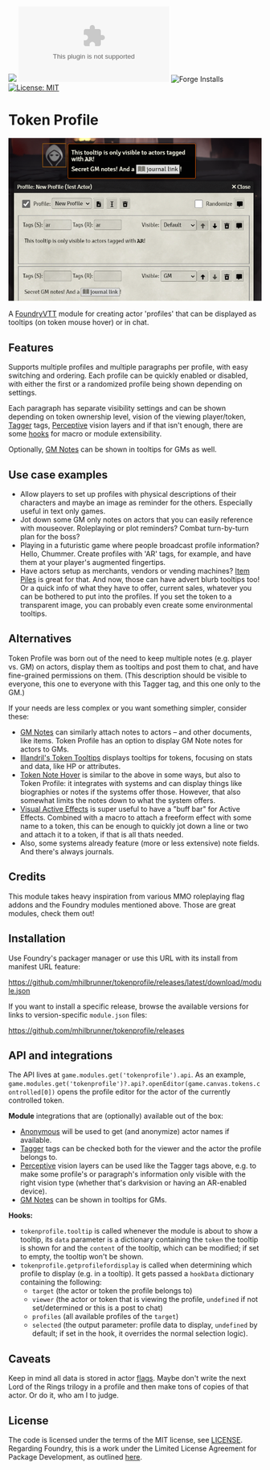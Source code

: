 ![](https://img.shields.io/badge/Foundry-v13-informational)
![Latest Release Download Count](https://img.shields.io/github/downloads/mhilbrunner/tokenprofile/latest/module.zip)
![Forge Installs](https://img.shields.io/badge/dynamic/json?label=Forge%20Installs&query=package.installs&suffix=%25&url=https%3A%2F%2Fforge-vtt.com%2Fapi%2Fbazaar%2Fpackage%2Ftokenprofile&colorB=4aa94a)
[![License: MIT](https://img.shields.io/badge/License-MIT-yellow.svg)](https://opensource.org/licenses/MIT)

# Token Profile

![Token Profile module header image](.github/header.png)

A [FoundryVTT](https://foundryvtt.com/) module for creating actor 'profiles' that can be displayed as tooltips (on token mouse hover) or in chat.

## Features

Supports multiple profiles and multiple paragraphs per profile, with easy switching and ordering. Each profile can be quickly enabled or disabled, with either the first or a randomized profile being shown depending on settings.

Each paragraph has separate visibility settings and can be shown depending on token ownership level, vision of the viewing player/token, [Tagger](https://foundryvtt.com/packages/tagger) tags, [Perceptive](https://foundryvtt.com/packages/perceptive) vision layers and if that isn't enough, there are some [hooks](https://foundryvtt.wiki/en/development/api/hooks) for macro or module extensibility.

Optionally, [GM Notes](https://foundryvtt.com/packages/gm-notes/) can be shown in tooltips for GMs as well.

## Use case examples

- Allow players to set up profiles with physical descriptions of their characters and maybe an image as reminder for the others. Especially useful in text only games.
- Jot down some GM only notes on actors that you can easily reference with mouseover. Roleplaying or plot reminders? Combat turn-by-turn plan for the boss?
- Playing in a futuristic game where people broadcast profile information? Hello, Chummer. Create profiles with 'AR' tags, for example, and have them at your player's augmented fingertips.
- Have actors setup as merchants, vendors or vending machines? [Item Piles](https://foundryvtt.com/packages/item-piles) is great for that. And now, those can have advert blurb tooltips too! Or a quick info of what they have to offer, current sales, whatever you can be bothered to put into the profiles. If you set the token to a transparent image, you can probably even create some environmental tooltips.

## Alternatives

Token Profile was born out of the need to keep multiple notes (e.g. player vs. GM) on actors, display them as tooltips and post them to chat, and have fine-grained permissions on them. (This description should be visible to everyone, this one to everyone with this Tagger tag, and this one only to the GM.)

If your needs are less complex or you want something simpler, consider these:

- [GM Notes](https://foundryvtt.com/packages/gm-notes/) can similarly attach notes to actors – and other documents, like items. Token Profile has an option to display GM Note notes for actors to GMs.
- [Illandril's Token Tooltips](https://foundryvtt.com/packages/illandril-token-tooltips) displays tooltips for tokens, focusing on stats and data, like HP or attributes.
- [Token Note Hover](https://foundryvtt.com/packages/token-note-hover) is similar to the above in some ways, but also to Token Profile: it integrates with systems and can display things like biographies or notes if the systems offer those. However, that also somewhat limits the notes down to what the system offers.
- [Visual Active Effects](https://foundryvtt.com/packages/visual-active-effects) is super useful to have a "buff bar" for Active Effects. Combined with a macro to attach a freeform effect with some name to a token, this can be enough to quickly jot down a line or two and attach it to a token, if that is all thats needed.
- Also, some systems already feature (more or less extensive) note fields. And there's always journals.

## Credits

This module takes heavy inspiration from various MMO roleplaying flag addons and the Foundry modules mentioned above. Those are great modules, check them out!

## Installation

Use Foundry's packager manager or use this URL with its install from manifest URL feature:

<https://github.com/mhilbrunner/tokenprofile/releases/latest/download/module.json>

If you want to install a specific release, browse the available versions for links to version-specific `module.json` files:

<https://github.com/mhilbrunner/tokenprofile/releases>

## API and integrations

The API lives at `game.modules.get('tokenprofile').api`. As an example, `game.modules.get('tokenprofile')?.api?.openEditor(game.canvas.tokens.controlled[0])` opens the profile editor for the actor of the currently controlled token.

**Module** integrations that are (optionally) available out of the box:

- [Anonymous](https://foundryvtt.com/packages/anonymous) will be used to get (and anonymize) actor names if available.
- [Tagger](https://foundryvtt.com/packages/tagger) tags can be checked both for the viewer and the actor the profile belongs to.
- [Perceptive](https://foundryvtt.com/packages/perceptive) vision layers can be used like the Tagger tags above, e.g. to make some profile's or paragraph's information only visible with the right vision type (whether that's darkvision or having an AR-enabled device).
- [GM Notes](https://foundryvtt.com/packages/gm-notes/) can be shown in tooltips for GMs.

**Hooks:**
- `tokenprofile.tooltip` is called whenever the module is about to show a tooltip, its `data` parameter is a dictionary containing the `token` the tooltip is shown for and the `content` of the tooltip, which can be modified; if set to empty, the tooltip won't be shown.
- `tokenprofile.getprofilefordisplay` is called when determining which profile to display (e.g. in a tooltip). It gets passed a `hookData` dictionary containing the following:
  - `target` (the actor or token the profile belongs to)
  - `viewer` (the actor or token that is viewing the profile, `undefined` if not set/determined or this is a post to chat)
  - `profiles` (all available profiles of the `target`)
  - `selected` (the output parameter: profile data to display, `undefined` by default; if set in the hook, it overrides the normal selection logic).

## Caveats

Keep in mind all data is stored in actor [flags](https://foundryvtt.wiki/en/development/api/flags). Maybe don't write the next Lord of the Rings trilogy in a profile and then make tons of copies of that actor. Or do it, who am I to judge.

## License

The code is licensed under the terms of the MIT license, see [LICENSE](LICENSE).
Regarding Foundry, this is a work under the Limited License Agreement for Package Development, as outlined [here](https://foundryvtt.com/article/license/).

